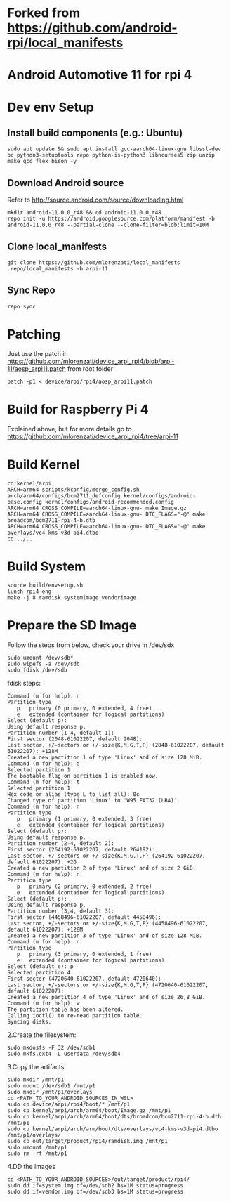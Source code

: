 # Forked from https://github.com/android-rpi/local_manifests
# Android Automotive 11 for rpi 4

# Dev env Setup
## Install build components (e.g.: Ubuntu)

```
sudo apt update && sudo apt install gcc-aarch64-linux-gnu libssl-dev bc python3-setuptools repo python-is-python3 libncurses5 zip unzip make gcc flex bison -y

```

## Download Android source
 Refer to http://source.android.com/source/downloading.html
 ```
 mkdir android-11.0.0_r48 && cd android-11.0.0_r48
 repo init -u https://android.googlesource.com/platform/manifest -b android-11.0.0_r48 --partial-clone --clone-filter=blob:limit=10M
```

## Clone local_manifests
 ```
git clone https://github.com/mlorenzati/local_manifests .repo/local_manifests -b arpi-11
 ```

## Sync Repo
```
repo sync
```

# Patching

Just use the patch in https://github.com/mlorenzati/device_arpi_rpi4/blob/arpi-11/aosp_arpi11.patch from root folder
```
patch -p1 < device/arpi/rpi4/aosp_arpi11.patch
```

# Build for Raspberry Pi 4
 Explained above, but for more details go to https://github.com/mlorenzati/device_arpi_rpi4/tree/arpi-11

# Build Kernel
```
cd kernel/arpi
ARCH=arm64 scripts/kconfig/merge_config.sh arch/arm64/configs/bcm2711_defconfig kernel/configs/android-base.config kernel/configs/android-recommended.config
ARCH=arm64 CROSS_COMPILE=aarch64-linux-gnu- make Image.gz
ARCH=arm64 CROSS_COMPILE=aarch64-linux-gnu- DTC_FLAGS="-@" make broadcom/bcm2711-rpi-4-b.dtb
ARCH=arm64 CROSS_COMPILE=aarch64-linux-gnu- DTC_FLAGS="-@" make overlays/vc4-kms-v3d-pi4.dtbo
cd ../..
```

# Build System
```
source build/envsetup.sh
lunch rpi4-eng
make -j 8 ramdisk systemimage vendorimage
```

# Prepare the SD Image

Follow the steps from below, check your drive in /dev/sdx

```
sudo umount /dev/sdb*
sudo wipefs -a /dev/sdb
sudo fdisk /dev/sdb
```

fdisk steps:

```
Command (m for help): n
Partition type
   p   primary (0 primary, 0 extended, 4 free)
   e   extended (container for logical partitions)
Select (default p): 
Using default response p.
Partition number (1-4, default 1): 
First sector (2048-61022207, default 2048): 
Last sector, +/-sectors or +/-size{K,M,G,T,P} (2048-61022207, default 61022207): +128M
Created a new partition 1 of type 'Linux' and of size 128 MiB.
Command (m for help): a
Selected partition 1
The bootable flag on partition 1 is enabled now.
Command (m for help): t
Selected partition 1
Hex code or alias (type L to list all): 0c
Changed type of partition 'Linux' to 'W95 FAT32 (LBA)'.
Command (m for help): n
Partition type
   p   primary (1 primary, 0 extended, 3 free)
   e   extended (container for logical partitions)
Select (default p): 
Using default response p.
Partition number (2-4, default 2): 
First sector (264192-61022207, default 264192): 
Last sector, +/-sectors or +/-size{K,M,G,T,P} (264192-61022207, default 61022207): +2G
Created a new partition 2 of type 'Linux' and of size 2 GiB.
Command (m for help): n
Partition type
   p   primary (2 primary, 0 extended, 2 free)
   e   extended (container for logical partitions)
Select (default p): 
Using default response p.
Partition number (3,4, default 3): 
First sector (4458496-61022207, default 4458496): 
Last sector, +/-sectors or +/-size{K,M,G,T,P} (4458496-61022207, default 61022207): +128M
Created a new partition 3 of type 'Linux' and of size 128 MiB.
Command (m for help): n
Partition type
   p   primary (3 primary, 0 extended, 1 free)
   e   extended (container for logical partitions)
Select (default e): p
Selected partition 4
First sector (4720640-61022207, default 4720640): 
Last sector, +/-sectors or +/-size{K,M,G,T,P} (4720640-61022207, default 61022207):
Created a new partition 4 of type 'Linux' and of size 26,8 GiB.
Command (m for help): w
The partition table has been altered.
Calling ioctl() to re-read partition table.
Syncing disks.
```

2.Create the filesystem:
```
sudo mkdosfs -F 32 /dev/sdb1
sudo mkfs.ext4 -L userdata /dev/sdb4
```

3.Copy the artifacts
```
sudo mkdir /mnt/p1
sudo mount /dev/sdb1 /mnt/p1
sudo mkdir /mnt/p1/overlays
cd <PATH_TO_YOUR_ANDROID_SOURCES_IN_WSL>
sudo cp device/arpi/rpi4/boot/* /mnt/p1
sudo cp kernel/arpi/arch/arm64/boot/Image.gz /mnt/p1
sudo cp kernel/arpi/arch/arm64/boot/dts/broadcom/bcm2711-rpi-4-b.dtb /mnt/p1
sudo cp kernel/arpi/arch/arm/boot/dts/overlays/vc4-kms-v3d-pi4.dtbo /mnt/p1/overlays/
sudo cp out/target/product/rpi4/ramdisk.img /mnt/p1
sudo umount /mnt/p1
sudo rm -rf /mnt/p1
```

4.DD the images
```
cd <PATH_TO_YOUR_ANDROID_SOURCES>/out/target/product/rpi4/
sudo dd if=system.img of=/dev/sdb2 bs=1M status=progress
sudo dd if=vendor.img of=/dev/sdb3 bs=1M status=progress
```




